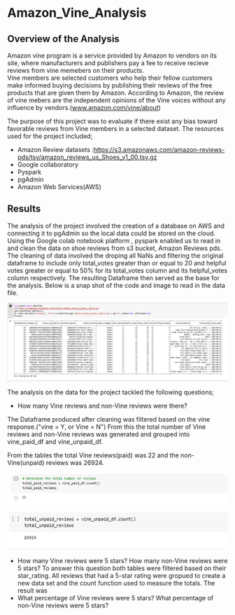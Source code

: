 # Amazon_Vine_Analysis

## Overview of the Analysis
Amazon vine program is a service provided by Amazon to vendors on its site, where manufacturers and publishers pay a fee to receive recieve reviews from vine memebers on  their products.  
Vine members are selected customers who help their fellow customers make informed buying decisions by publishing their reviews of the free products that are given them by Amazon. According to Amazon, the review of vine mebers are the independent opinions of the Vine voices without any influence by vendors.(www.amazon.com/vine/about)

The purpose of this project was to evaluate if there exist any bias toward favorable reviews from Vine members in a selected dataset.
The resources used for the project included;
-  Amazon Review datasets :https://s3.amazonaws.com/amazon-reviews-pds/tsv/amazon_reviews_us_Shoes_v1_00.tsv.gz
-  Google collaboratory
-  Pyspark
-  pgAdmin
-  Amazon Web Services(AWS)
## Results
The analysis of the project involved the creation of a database on AWS and connecting it to pgAdmin so the local data could be stored on the cloud. 
Using the Google colab notebook platform , pyspark enabled us to read in and clean the data on shoe reviews from s3 bucket, Amazon Reviews pds.
The cleaning of data involved the droping all NaNs and filtering the original dataframe to include only total_votes greater than or equal to 20 and helpful votes greater or equal to 50% for its total_votes column and its helpful_votes column respectively. 
The resulting Dataframe then served as the base for the analysis.
Below is a snap shot of the code and image to read in the data file.

![](https://github.com/emmanuelbrim/Amazon_Vine_Analysis/blob/main/Resources/read_data.PNG)

The analysis on the data for the project tackled the following questions;

- How many Vine reviews and non-Vine reviews were there?

The Dataframe produced after cleaning was filtered based on the vine response.("vine = Y, or Vine = N")
From this the total number of Vine reviews and non-Vine reviews was generated and grouped into vine_paid_df and vine_unpaid_df.

From the tables the total Vine reviews(paid) was 22 and the non-Vine(unpaid) reviews was 26924. 

![](https://github.com/emmanuelbrim/Amazon_Vine_Analysis/blob/main/Resources/total_vine.PNG)

![](https://github.com/emmanuelbrim/Amazon_Vine_Analysis/blob/main/Resources/total_non_vine.PNG)

- How many Vine reviews were 5 stars? How many non-Vine reviews were 5 stars?
To answer this question both tables were filtered based on their star_rating. All reviews that had a 5-star rating were gropued to create a new data set and the count function used to measure the totals.
The result was 
- What percentage of Vine reviews were 5 stars? What percentage of non-Vine reviews were 5 stars?


